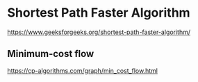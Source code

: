 # Shortest Path Faster Algorithm

https://www.geeksforgeeks.org/shortest-path-faster-algorithm/

## Minimum-cost flow

https://cp-algorithms.com/graph/min_cost_flow.html
